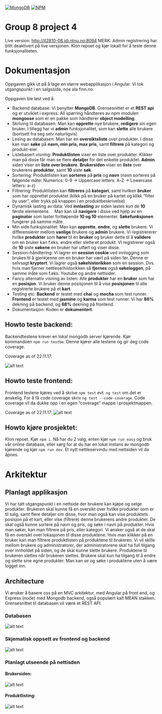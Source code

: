 [![MongoDB](https://img.shields.io/badge/MongoDB-3.6-brightgreen.svg)](https://www.mongodb.com/)
[![NPM](https://img.shields.io/badge/NPM-%5E5.3.0-brightgreen.svg)](https://www.npmjs.com/)
# Group 8 project 4
Live version: http://it2810-08.idi.ntnu.no:8084
MERK: Admin registrering har blitt deaktivert på live versjonen. Klon repoet og kjør lokalt for å teste denne funksjonaliteten.

# Dokumentasjon
Oppgaven gikk ut på å lage en større webapplikasjon i Angular. Vi tok utgangspunkt i en salgsside, noe ala finn.no.

Oppgaven ble løst ved å:

- Backend database: Vi benytter **MongoDB**. Grensesnittet er et **REST api** og er utviklet i express. All spørring håndteres av npm modulen **mongoose** som er en pakke som håndterer **object modelling**.
- Skriving til databasen: Man kan **opprette** nye brukere, **redigere** sin egen bruker. I tillegg har vi **admin** funksjonalitet, som kan **slette** alle brukere (bortsett fra seg selv naturligvis)
- Lesing av databasen: Man har en **oversiktsliste** over produkter. I disse kan man **søke** på **navn, min pris, max pris**, samt **filtrere** på kategori og produkt-eier.
- Listebasert visning: **Produktlisten** viser en liste over produkter. Klikker man på disse får man se flere **detaljer** for det enkelte produktet. **Admin** siden viser en **liste over brukere**. **Brukersiden** viser en **liste** over brukerens **produkter**, samt **10** siste **søk**.  
- Sortering: Produktlisten kan **sorteres** på **pris** og **navn** (navn sorteres på følgende måte: Numerics: 0-9 -&gt; Uppercase letters: A-Z -&gt; Lowercase letters: a-z)
- Filtrering: Produktlisten kan **filtreres** på **kategori**, samt hvilken **bruker** som har opprettet produktet (klikk på en bruker på kartet og klikk “filter by user”, eller trykk på knappen i en produktbeskrivelse)
- Dynamisk lasting av data: Ved **innlasting** av siden lastes kun de **10** første elementene.    Man kan så **navigere** i disse ved hjelp av en **paginator** som laster fortløpende **10 og 10** elementer. **Søkefunksjonen** fungerer på samme måte.
- Min side funksjonalitet: Man kan **opprette**, **endre**, og **slette** brukere. Vi differensierer mellom **vanlige** brukere og **admin** brukere. Vi registrererer hvilke **produkter** som **hører** til en **bruker** og bruker dette til å **validere** om en bruker kan f.eks. endre eller slette et produkt. Vi registrerer også de **10** siste **søkene** en bruker har utført og viser disse.  
- Session-håndtering: Vi lagrer en **session cookie** ved innlogging som brukes til å gjenkjenne om en bruker har vært på siden før. Denne er selvsagt **kryptert**. Vi lagrer også **søkehistorikken** som en session. Dvs. hvis man fjerner nettleserhistorikken så **fjernes** også **søkeloggen**, på samme måte som f.eks. Youtube og andre nettsider.
- Fancy alternativ visning av listen: Alle **produkter** har en **bruker** som har en **posisjon**. Vi bruker denne posisjonen til å vise **posisjonen** til alle registrerte brukere på et **kart**.
- Testing etc: **Backend** er testet med **chai** og **mocha** som test runner. **Frontend** er testet med **jasmine** og **karma** som test runner. Vi har **86%** dekning på backend, og **68%** dekning på frontend.
- Dokumentasjon: Koden er **dokumentert**.

## Howto teste backend:
Backendtestene krever en lokal mongodb server kjørende. Kjør kommandoen ```npm run testbe```. Denne kjører alle testene og gir deg code coverage.

Coverage as of 22.11.17:

![alt text](https://i.imgur.com/FeqPe0S.png "Backend coverage")

## Howto teste frontend:
Frontend testene kjøres ved å skrive ```npm test``` evt. ```ng test``` om det er ønskelig. For å få code coverage skriv ```ng test --code-coverage```. Code coverage vil da dukke opp i en egen “coverage” mappe i prosjektmappen.

Coverage as of 22.11.17:
![alt text](https://i.imgur.com/4JmKWmz.png "Frontend coverage")

## Howto kjøre prosjektet:
Klon repoet. Kjør ```npm i```. Nå har du 2 valg, enten kjør ```npm run easy``` og bruk vår online database, eller sørg for at du har en lokal instans av mongodb kjørende og kjør ```npm run dev```. Et nytt nettleservindu med nettsiden vil da åpnes.

# Arkitektur

## Planlagt applikasjon
Vi har tatt utgangspunkt i en nettside der brukere kan kjøpe og selge produkter. Brukeren skal kunne få en oversikt over hvilke produkter som er til salg, samt flere detaljer om disse, hvor man også kan vise produktets posisjon på et kart, eller vise (filtrere) denne brukerens andre produkter. De skal også kunne sortere på navn og pris, og søke i navn på produkter. Hvis man søker, kan man filtrere på pris, eller kategori. Vi ønsker også at de skal få en oversikt over lokasjonen til disse produktene. Hvis man klikker på en bruker kan man filtrere produktlisten på produktene til brukeren. Vi vil skille mellom brukere og administratorer, der administratorene skal ha full tilgang over innholdet på siden, og de skal kunne slette brukere. Produktene til brukeren slettes når brukeren slettes. Brukere skal kun ha tilgang til å endre og slette sine egne produkter. Man kan se og søke i produktene uten å være logget inn.

## Architecture
Vi ønsker å basere oss på en MVC arkitektur, med Angular på front end, og Express (node) med Mongodb backend, også populært kalt MEAN stakken. Grensesnittet til databasen vil være et REST API.

### Databasen
![alt text](https://i.imgur.com/sRYZLKh.png "Diagram som viser hvordan databasen ser ut")

### Skjematisk oppsett av frontend og backend
![alt text](https://i.imgur.com/dDgB3wK.png "Diagram som viser rollene til client, server og databasen")

### Planlagt utseende på nettisden
#### Brukersiden:
![alt text](https://i.imgur.com/PeHgDpj.png "Brukersiden")
#### Produktlisting:
![alt text](https://i.imgur.com/mUCJXcj.png "Produktlisting")
